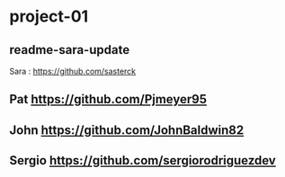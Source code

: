 # project-01

## readme-sara-update
Sara : https://github.com/sasterck

## Pat https://github.com/Pjmeyer95

## John https://github.com/JohnBaldwin82


## Sergio https://github.com/sergiorodriguezdev
